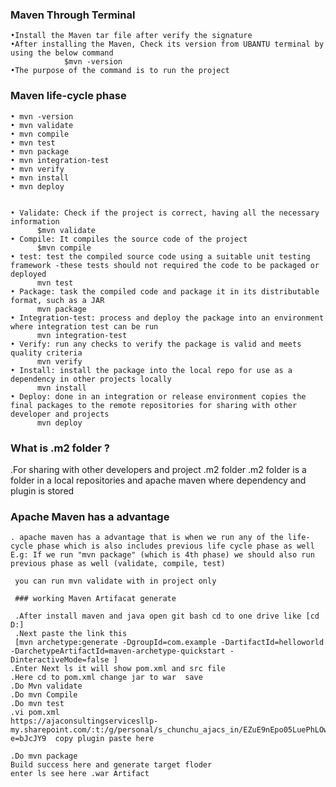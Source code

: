 ### Maven Through Terminal
	•Install the Maven tar file after verify the signature 
	•After installing the Maven, Check its version from UBANTU terminal by using the below command 
                $mvn -version 
	•The purpose of the command is to run the project 

### Maven life-cycle phase 
	• mvn -version 
	• mvn validate
	• mvn compile 
	• mvn test 
	• mvn package 
	• mvn integration-test
	• mvn verify 
	• mvn install
	• mvn deploy 
	
 
	• Validate: Check if the project is correct, having all the necessary information 
          $mvn validate 
	• Compile: It compiles the source code of the project 
          $mvn compile 
	• test: test the compiled source code using a suitable unit testing framework -these tests should not required the code to be packaged or deployed 
          mvn test 
	• Package: task the compiled code and package it in its distributable format, such as a JAR 
          mvn package 
	• Integration-test: process and deploy the package into an environment where integration test can be run 
          mvn integration-test 
	• Verify: run any checks to verify the package is valid and meets quality criteria 
          mvn verify 
	• Install: install the package into the local repo for use as a dependency in other projects locally 
          mvn install
	• Deploy: done in an integration or release environment copies the final packages to the remote repositories for sharing with other developer and projects 
          mvn deploy 

###  What is .m2 folder ? 
.For sharing with other developers and project .m2 folder
.m2 folder is a folder in a local repositories and apache maven where dependency and plugin is stored 
### Apache Maven has a advantage 
    . apache maven has a advantage that is when we run any of the life-cycle phase which is also includes previous life cycle phase as well 
    E.g: If we run "mvn package" (which is 4th phase) we should also run previous phase as well (validate, compile, test)
    
	 you can run mvn validate with in project only 

	 ### working Maven Artifacat generate  

	 .After install maven and java open git bash cd to one drive like [cd D:]
	 .Next paste the link this 
	 [mvn archetype:generate -DgroupId=com.example -DartifactId=helloworld -DarchetypeArtifactId=maven-archetype-quickstart -DinteractiveMode=false ]
	.Enter Next ls it will show pom.xml and src file
	.Here cd to pom.xml change jar to war  save
	.Do Mvn validate
	.Do mvn Compile
	.Do mvn test
	.vi pom.xml 
	https://ajaconsultingservicesllp-my.sharepoint.com/:t:/g/personal/s_chunchu_ajacs_in/EZuE9nEpo05LuePhLOwgKtUB6CzC6DRL2ZaH_z6kPUulQQ?e=bJcJY9  copy plugin paste here 

	.Do mvn package 
	Build success here and generate target floder
	enter ls see here .war Artifact